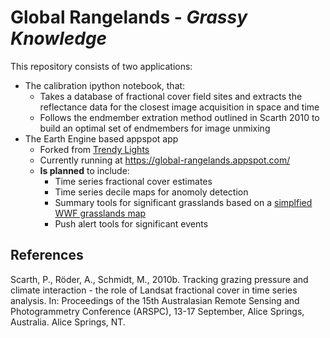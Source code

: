 Global Rangelands - *Grassy Knowledge*
====================

This repository consists of two applications:

 - The calibration ipython notebook, that:
	 - Takes a database of fractional cover field sites and extracts the reflectance data for the closest image acquisition in space and time
	 - Follows the endmember extration method outlined in Scarth 2010 to build an optimal set of endmembers for image unmixing
 - The Earth Engine based appspot app
	 - Forked from [Trendy Lights](https://github.com/google/earthengine-api/tree/master/demos/trendy-lights)
	 - Currently running at https://global-rangelands.appspot.com/ 
	 -  **Is planned** to include:
		 - Time series fractional cover estimates
		 - Time series decile maps for anomoly detection
		 - Summary tools for significant grasslands based on a [simplfied WWF grasslands map](https://www.google.com/fusiontables/data?docid=1ZEU45Vfzu9VTQMhwTeAoVY5eY2yIDqFz4JhUm5Fy#map:id=3)
		 - Push alert tools for significant events

References
----------

Scarth, P., Röder, A., Schmidt, M., 2010b. Tracking grazing pressure and climate interaction - the role of Landsat fractional cover in time series analysis. In: Proceedings of the 15th Australasian Remote Sensing and Photogrammetry Conference (ARSPC), 13-17 September, Alice Springs, Australia. Alice Springs, NT.

